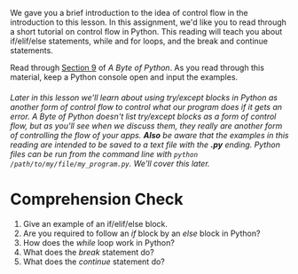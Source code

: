 <!-- 
author: Benjamin White
type: 3pc
time: 60 minutes
name: Overview of Control Flow
 -->
We gave you a brief introduction to the idea of control flow in the introduction to this lesson. In this assignment, we'd like you to read through a short tutorial on control flow in Python. This reading will teach you about if/elif/else statements, while and for loops, and the break and continue statements. 

Read through [Section 9](http://www.swaroopch.com/notes/python/#control_flow) of *A Byte of Python*. As you read through this material, keep a Python console open and input the examples. 

###### Later in this lesson we'll learn about using try/except blocks in Python as another form of control flow to control what our program does if it gets an error. *A Byte of Python* doesn't list try/except blocks as a form of control flow, but as you'll see when we discuss them, they really are another form of controlling the flow of your apps. **Also** be aware that the examples in this reading are intended to be saved to a text file with the **.py** ending. Python files can be run from the command line with `python /path/to/my/file/my_program.py`. We'll cover this later.

# Comprehension Check

1. Give an example of an if/elif/else block.
2. Are you required to follow an *if* block by an *else* block in Python?
3. How does the *while* loop work in Python?
4. What does the *break* statement do?
5. What does the *continue* statement do?
